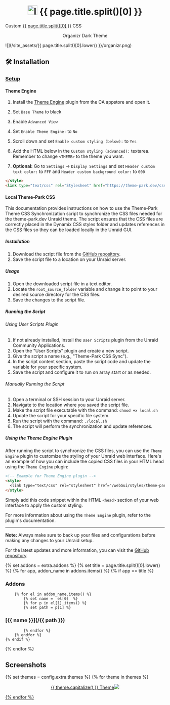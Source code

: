 <h1 align="center"> <img src="/site_assets/{{ page.title.split()[0].lower() }}/logo.png" alt="logo" width="30" height="30"> {{ page.title.split()[0] }}</h1>

Custom [{{ page.title.split()[0] }}](https://unraid.net) CSS

<p align="center"> Organizr Dark Theme </p>

![](/site_assets/{{ page.title.split()[0].lower() }}/organizr.png)


## 🛠️ Installation

### [Setup](/setup)

#### Theme Engine

1. Install the [Theme Engine](https://forums.unraid.net/topic/87126-plugin-theme-engine-a-webgui-styler/) plugin from the CA appstore and open it.
2. Set `Base Theme` to black
3. Enable `Advanced View`
4. Set `Enable Theme Engine:` to `No`
5. Scroll down and set `Enable custom styling (below):` to `Yes`
6. Add the HTML below in the `Custom styling (advanced):` textarea. Remember to change `<THEME>` to the theme you want.

7. **Optional:** Go to `Settings` -> `Display Settings` and set `Header custom text color:` to `FFF` and `Header custom background color:` to `000`

```html
</style>
<link type="text/css" rel="Stylesheet" href="https://theme-park.dev/css/base/unraid/<THEME>.css" />
```

#### Local Theme-Park CSS

This documentation provides instructions on how to use the Theme-Park Theme CSS Synchronization script to synchronize the CSS files needed for the theme-park.dev Unraid theme. The script ensures that the CSS files are correctly placed in the Dynamix CSS styles folder and updates references in the CSS files so they can be loaded locally in the Unraid GUI.

##### Installation

1. Download the script file from the [GitHub repository](https://github.com/themepark-dev/theme.park/tree/master/css/addons/unraid/local.sh).
2. Save the script file to a location on your Unraid server.

##### Usage

1. Open the downloaded script file in a text editor.
2. Locate the `root_source_folder` variable and change it to point to your desired source directory for the CSS files.
3. Save the changes to the script file.

##### Running the Script

###### Using User Scripts Plugin

1. If not already installed, install the `User Scripts` plugin from the Unraid Community Applications.
2. Open the "User Scripts" plugin and create a new script.
3. Give the script a name (e.g., "Theme-Park CSS Sync").
4. In the script content section, paste the script code and update the variable for your specific system.
5. Save the script and configure it to run on array start or as needed.

###### Manually Running the Script

1. Open a terminal or SSH session to your Unraid server.
2. Navigate to the location where you saved the script file.
3. Make the script file executable with the command: `chmod +x local.sh`
4. Update the script for your specific file system.
5. Run the script with the command: `./local.sh`
6. The script will perform the synchronization and update references.

##### Using the Theme Engine Plugin

After running the script to synchronize the CSS files, you can use the `Theme Engine` plugin to customize the styling of your Unraid web interface. Here's an example of how you can include the copied CSS files in your HTML head using the `Theme Engine` plugin:

```html
<!-- Example for Theme Engine plugin -->
<style>
  <link type="text/css" rel="stylesheet" href="/webGui/styles/theme-park/css/base/unraid/nord.css" />
</style>
```

Simply add this code snippet within the HTML `<head>` section of your web interface to apply the custom styling.

For more information about using the `Theme Engine` plugin, refer to the plugin's documentation.

---

**Note:** Always make sure to back up your files and configurations before making any changes to your Unraid setup.

For the latest updates and more information, you can visit the [GitHub repository](https://github.com/themepark-dev/theme.park/tree/master/css/addons/unraid/local.sh).

{% set addons = extra.addons %}
{% set title = page.title.split()[0].lower() %}
{% for app, addon_name in addons.items() %}
    {% if app  ==  title %}

### Addons

        {% for el in addon_name.items() %}
            {% set name =  el[0]  %}
            {% for p in el[1].items() %}
            {% set path = p[1] %}

### [{{ name }}](/{{ path }})

            {% endfor %}
        {% endfor %}
    {% endif %}
{% endfor %}

## Screenshots

{% set themes = config.extra.themes %}
{% for theme in themes %}
<p align="center">  
<a href="/site_assets/{{ page.title.split()[0].lower() }}/{{ theme }}.png">{{ theme.capitalize() }} Theme<img src="/site_assets/{{ page.title.split()[0].lower() }}/{{ theme }}.png"></img>
</p>
{% endfor %}
